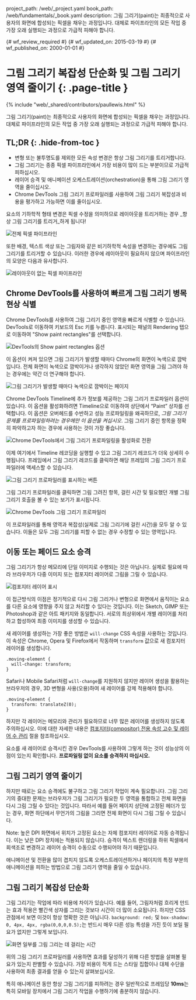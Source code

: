 project_path: /web/_project.yaml
book_path: /web/fundamentals/_book.yaml
description: 그림 그리기(paint)는 최종적으로 사용자의 화면에 합성되는 픽셀을 채우는 과정입니다. 대체로 파이프라인의 모든 작업 중 가장 오래 실행되는 과정으로 가급적 피해야 합니다.

{# wf_review_required #}
{# wf_updated_on: 2015-03-19 #}
{# wf_published_on: 2000-01-01 #}

# 그림 그리기 복잡성 단순화 및 그림 그리기 영역 줄이기 {: .page-title }

{% include "web/_shared/contributors/paullewis.html" %}


그림 그리기(paint)는 최종적으로 사용자의 화면에 합성되는 픽셀을 채우는 과정입니다. 대체로 파이프라인의 모든 작업 중 가장 오래 실행되는 과정으로 가급적 피해야 합니다.

## TL;DR {: .hide-from-toc }
- 변형 또는 불투명도를 제외한 모든 속성 변경은 항상 그림 그리기를 트리거합니다.
- 그림 그리기는 종종 픽셀 파이프라인에서 가장 비용이 많이 드는 부분이므로 가급적 피하십시오.
- 레이어 승격 및 애니메이션 오케스트레이션(orchestration)을 통해 그림 그리기 영역을 줄이십시오.
- Chrome DevTools 그림 그리기 프로파일러를 사용하여 그림 그리기 복잡성과 비용을 평가하고 가능하면 이를 줄이십시오.


요소의 기하학적 형태 변경은 픽셀 수정을 의미하므로 레이아웃을 트리거하는 경우 _항상 그림 그리기를 트리거_하게 됩니다!

<img src="images/simplify-paint-complexity-and-reduce-paint-areas/frame.jpg" class="g--centered" alt="전체 픽셀 파이프라인">

또한 배경, 텍스트 색상 또는 그림자와 같은 비기하학적 속성을 변경하는 경우에도 그림 그리기를 트리거할 수 있습니다. 이러한 경우에 레이아웃이 필요하지 않으며 파이프라인의 모양은 다음과 유사합니다.

<img src="images/simplify-paint-complexity-and-reduce-paint-areas/frame-no-layout.jpg" class="g--centered" alt="레이아웃이 없는 픽셀 파이프라인">

## Chrome DevTools를 사용하여 빠르게 그림 그리기 병목 현상 식별

Chrome DevTools를 사용하여 그림 그리기 중인 영역을 빠르게 식별할 수 있습니다. DevTools로 이동하여 키보드의 Esc 키를 누릅니다. 표시되는 패널의 Rendering 탭으로 이동하여 "Show paint rectangles"를 선택합니다.

<img src="images/simplify-paint-complexity-and-reduce-paint-areas/show-paint-rectangles.jpg" class="g--centered" alt="DevTools의 Show paint rectangles 옵션">

이 옵션이 켜져 있으면 그림 그리기가 발생할 때마다 Chrome의 화면이 녹색으로 깜박입니다. 전체 화면이 녹색으로 깜박이거나 생각하지 않았던 화면 영역을 그림 그려야 하는 경우에는 약간 더 연구해야 합니다.

<img src="images/simplify-paint-complexity-and-reduce-paint-areas/show-paint-rectangles-green.jpg" class="g--centered" alt="그림 그리기가 발생할 때마다 녹색으로 깜박이는 페이지">

Chrome DevTools Timeline에 추가 정보를 제공하는 그림 그리기 프로파일러 옵션이 있습니다. 이 옵션을 활성화하려면 Timeline으로 이동하여 상단에서 “Paint” 상자를 선택합니다. 이 옵션은 오버헤드를 수반하고 성능 프로파일링을 왜곡하므로, _그림 그리기 문제를 프로파일링하려는 경우에만 이 옵션을 켜십시오_. 그림 그리기 중인 항목을 정확히 파악하고자 하는 경우에 사용하는 것이 가장 좋습니다.

<img src="images/simplify-paint-complexity-and-reduce-paint-areas/paint-profiler-toggle.jpg" class="g--centered" alt="Chrome DevTools에서 그림 그리기 프로파일링을 활성화로 전환">

이제 여기에서 Timeline 레코딩을 실행할 수 있고 그림 그리기 레코드가 더욱 상세히 수행됩니다. 프레임에서 그림 그리기 레코드를 클릭하면 해당 프레임의 그림 그리기 프로파일러에 액세스할 수 있습니다.

<img src="images/simplify-paint-complexity-and-reduce-paint-areas/paint-profiler-button.jpg" class="g--centered" alt="그림 그리기 프로파일러를 표시하는 버튼">

그림 그리기 프로파일러를 클릭하면 그림 그려진 항목, 걸린 시간 및 필요했던 개별 그림 그리기 호출을 볼 수 있는 보기가 표시됩니다.

<img src="images/simplify-paint-complexity-and-reduce-paint-areas/paint-profiler.jpg" class="g--centered" alt="Chrome DevTools 그림 그리기 프로파일러">

이 프로파일러를 통해 영역과 복잡성(실제로 그림 그리기에 걸린 시간)을 모두 알 수 있습니다. 이들은 모두 그림 그리기를 피할 수 없는 경우 수정할 수 있는 영역입니다.

## 이동 또는 페이드 요소 승격

그림 그리기가 항상 메모리에 단일 이미지로 수행되는 것은 아닙니다. 실제로 필요에 따라 브라우저가 다중 이미지 또는 컴포지터 레이어로 그림을 그릴 수 있습니다.

<img src="images/simplify-paint-complexity-and-reduce-paint-areas/layers.jpg" class="g--centered" alt="컴포지터 레이어 표시">

이 접근방식의 이점은 정기적으로 다시 그림 그리거나 변형으로 화면에서 움직이는 요소를 다른 요소에 영향을 주지 않고 처리할 수 있다는 것입니다. 이는 Sketch, GIMP 또는 Photoshop과 같은 아트 패키지와 동일합니다. 서로의 최상위에서 개별 레이어를 처리하고 합성하여 최종 이미지를 생성할 수 있습니다.

새 레이어를 생성하는 가장 좋은 방법은 `will-change` CSS 속성을 사용하는 것입니다. 이 속성은 Chrome, Opera 및 Firefox에서 작동하며 `transform` 값으로 새 컴포지터 레이어를 생성합니다.


    .moving-element {
      will-change: transform;
    }
    

Safari나 Mobile Safari처럼 `will-change`를 지원하지 않지만 레이어 생성을 활용하는 브라우저의 경우, 3D 변형을 사용(오용)하여 새 레이어를 강제 적용해야 합니다.


    .moving-element {
      transform: translateZ(0);
    }
    

하지만 각 레이어는 메모리와 관리가 필요하므로 너무 많은 레이어를 생성하지 않도록 주의하십시오. 이에 대한 자세한 내용은 [컴포지터(compositor) 전용 속성 고수 및 레이어 수 관리](stick-to-compositor-only-properties-and-manage-layer-count) 절을 참조하십시오.

요소를 새 레이어로 승격시킨 경우 DevTools를 사용하여 그렇게 하는 것이 성능상의 이점이 있는지 확인합니다. **프로파일링 없이 요소를 승격하지 마십시오.**

## 그림 그리기 영역 줄이기

하지만 때로는 요소 승격에도 불구하고 그림 그리기 작업이 계속 필요합니다. 그림 그리기의 중대한 문제는 브라우저가 그림 그리기가 필요한 두 영역을 통합하고 전체 화면을 다시 그림 그릴 수 있다는 것입니다. 따라서 예를 들어 페이지 상단에 고정된 헤더가 있는 경우, 화면 하단에서 무언가의 그림을 그리면 전체 화면이 다시 그림 그릴 수 있습니다.

Note: 높은 DPI 화면에서 위치가 고정된 요소는 자체 컴포지터 레이어로 자동 승격됩니다. 이는 낮은 DPI 장치에는 적용되지 않습니다. 승격이 텍스트 렌더링을 하위 픽셀에서 회색조로 변경하고 레이어 승격이 수동으로 수행되어야 하기 때문입니다.

애니메이션 및 전환을 많이 겹치지 않도록 오케스트레이션하거나 페이지의 특정 부분의 애니메이션을 피하는 방법으로 그림 그리기 영역을 줄일 수 있습니다.

## 그림 그리기 복잡성 단순화
그림 그리기는 작업에 따라 비용에 차이가 있습니다. 예를 들어, 그림자처럼 흐리게 만드는 효과 적용은 빨간색 상자를 그리는 것보다 시간이 더 많이 소요됩니다. 하지만 CSS 관점에서 보면 이것이 항상 명확한 것은 아닙니다. `background: red;` 및 `box-shadow: 0, 4px, 4px, rgba(0,0,0,0.5);`는 반드시 매우 다른 성능 특성을 가진 듯이 보일 필요가 없지만 그렇게 보입니다.

<img src="images/simplify-paint-complexity-and-reduce-paint-areas/profiler-chart.jpg" class="g--centered" alt="화면 일부를 그림 그리는 데 걸리는 시간">

위의 그림 그리기 프로파일러를 사용하면 효과를 달성하기 위해 다른 방법을 살펴볼 필요가 있는지 판별할 수 있습니다. 가장 비용이 적게 드는 스타일 집합이나 대체 수단을 사용하여 최종 결과를 얻을 수 있는지 살펴보십시오.

특히 애니메이션 동안 항상 그림 그리기를 피하려는 경우 일반적으로 프레임당 **10ms**는 특히 모바일 장치에서 그림 그리기 작업을 수행하기에 충분하지 않습니다.


